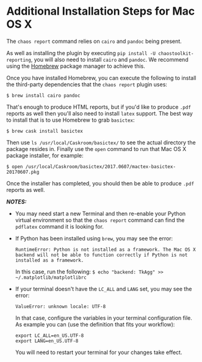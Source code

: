 # Additional Installation Steps for Mac OS X

The `chaos report` command relies on `cairo` and `pandoc` being present.

As well as installing the plugin by executing `pip install -U chaostoolkit-reporting`, you will also need to install `cairo` and `pandoc`. We recommend using the [Homebrew](https://brew.sh/) package manager to achieve this.

Once you have installed Homebrew, you can execute the following to install the third-party dependencies that the `chaos report` plugin uses:

```
$ brew install cairo pandoc
```

That's enough to produce HTML reports, but if you'd like to produce `.pdf` reports as well then you'll also need to install `latex` support. The best way to install that is to use Homebrew to grab `basictex`:

```
$ brew cask install basictex
```

Then use `ls /usr/local/Caskroom/basictex/` to see the actual directory the package resides in. Finally use the `open` command to run that Mac OS X package installer, for example:

```
$ open /usr/local/Caskroom/basictex/2017.0607/mactex-basictex-20170607.pkg
```

Once the installer has completed, you should then be able to produce `.pdf` reports as well.

***NOTES:***
- You may need start a new Terminal and then re-enable your Python virtual environment so that the `chaos report` command can find the `pdflatex` command it is looking for.

- If Python has been installed using `brew`, you may see the error:

  ```RuntimeError: Python is not installed as a framework. The Mac OS X backend will not be able to function correctly if Python is not installed as a framework.```

  In this case, run the following: `$ echo "backend: TkAgg" >> ~/.matplotlib/matplotlibrc`

- If your terminal doesn't have the `LC_ALL` and `LANG` set, you may see the error:

  ```ValueError: unknown locale: UTF-8```

  In that case, configure the variables in your terminal configuration file. As example you can (use the definition that fits your workflow):

  ```
  export LC_ALL=en_US.UTF-8
  export LANG=en_US.UTF-8
  ```

  You will need to restart your terminal for your changes take effect.